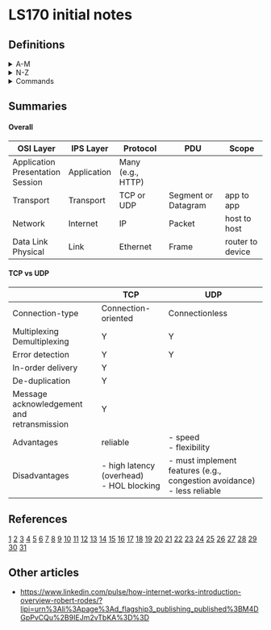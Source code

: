 # LS170 initial notes

## Definitions

<details>
<summary>A-M</summary>

### A-M

- **AJAX** (Asynchronous JavaScript and XML) : a feature that allows browsers to issue requests and process responses *without a full page refresh*; this prevents the very expensive overhead of re-creating an entire webpage on every interaction [22]
  - AJAX requests: [22]
    - are performed asynchronously (the page does NOT refresh)
    - are similar to normal requests (same components, handled by server in same way)
    - have their response typically handled by some client-side JavaScript code

- **Application Layer** : The top-most layer of the OSI and IPS models;  provides communication services to applications themselves;  does not refer to actual applications [15]
  - protocols in this layer are the ones which actual applications most directly interact with; provides a syntax for applications to interact [15]

- **Application server** : typically where application or busines logic resides and where more complicated requests are handled; server-side code lives here when deployed [24] (see also Web Server, Data Store)

- **Bandwidth** : the *amount* of data that can be sent in a particular unit of time (typically a second) [2]; a measure of *capacity* [6]

- **Broadcast address** : the IP address at the END of the range assigned to a single local network (see also Network Address) [5]

- **Browser** (web browser) : Browsers hide much of the underlying HTTP request/response cycle: [20]
  - e.g., if you fill out a web form, it will issue the POST request, get a response with a `Location` header, issue a request to the locationd defined in the `Location` header and then display the (HTML) response from the second request; a browser tool like CURL or Postman may not do all of that [20]

- **Buffer** : memory allocated according to OS configuration and physical resources available to store data awaiting processing [12]
  - used in TCP for flow control [12]

- **Byte** : a unit of digital information containing 8 bits

- **Callback** : a piece of logic you pass on to some function to be executed after a certain event has happened [22]
  - e.g., a `callback` may be triggered when a response is returned

- **Congestion avoidance** : the application of an approach and algorithm to determine the size of the initial transmission window, and how much the window should be reduced depending on network conditions (i.e., network congestion) [12]
  - typically uses data loss and number of retransmissions to determine if the network is congested [12]

- **Connectionless network communication** : a single socket object that is set to `listen()` for incoming messages (from any source) directed to its specific IP address:port [10]

- **Connection-oriented network communication** : instantiating multiple socket objects to create a connection between applications;  analogous to replicating yourself to participate in 5 different concurrent conversations [10]
  - there is still a single socket object listening for incoming messages, but once a message arrives, a new socket object is instantiated to listen specifically for messages corresponding to the four-tuple (a specific source port, source IP, destination port, destination IP) [10]
  - generally, these connections are more reliable:  easier to implement rules for managing communication order of messages, responses, retransmission, etc. [10]

- **Connection state** (for TCP, connection-oriented communication) : possible states which a TCP connection progresses through during its lifetime: [12]
  - LISTEN : this state is important (on server side)
  - SYN-SENT
  - SYN-RECEIVED
  - ESTABLISHED : this state is important
  - FIN-WAIT-1
  - FIN-WAIT-2
  - CLOSE-WAIT
  - CLOSING
  - LAST-ACK
  - TIME-WAIT
  - CLOSED (a fictional state, since if closed, no connection exists)
  - Listen and Established are most important since other states relate to establishing and terminating connections

- **Cookie** (HTTP cookie) : small files of data (containing session information) sent from the server and stored in the client (browser) during a request/response cycle [22]
  - session information is stored in the cookie; actual session data is stored on the server
  - the client-side cookie is compared with server-side data on every request to identify the current session

- **CORS** (Cross-Origin Resource Sharing) : a mechanism that allows interactions that would normally be restricted cross-origin to take place; adds new HTTP headers that lets servers serve resources cross-origin to specified origins [23]

- **CRC** (Cyclic Redundancy Check) : see FCS below [3]

- **Bandwidth bottleneck** : a point at which bandwidth changes from relatively high to relatively low [2]

- **Data store** : has the ability to save persistent data in some format for later retrieval and processing (e.g., relational database, simple files, key/value stores, document stores, etc.);  typically consulted by the Application Server [24] (see also Application Server)

- **DNS** (Domain Name System) : a distributed database which maps domain names (e.g., `www.google.com`) to an IP address (e.g., `197.251.230.45`) [17] [27]
  - DNS databases are stored on a hierarchy of world-wide DNS servers - no one server contains the complete database; if 1 server does not contain a requested domain name, that server routes the request to another DNS server up the hierarchy [17]

- **Encapsulation** : how protocols at different network layers can work together;  implemented through PDUs (i.e., the info at a higher layer is part of the data payload of a lower layer) [6]

- **Frame** : an Ethernet PDU [6] i.e., structured data.  Key components to remember are Source and Destination MAC address and Data Payload. [3] Exact headers used in an Ethernet frame will vary according to different Ethernet standards [9 q6]

- **FCS** (Frame Check Sequence) : the final 4 bytes (32 bits) of an Ethernet frame used for a CRC (cyclic redundancy check).  The receiving device generates it's own FCS from frame data then compares it to the FCS in the sent data. If the 2 don't match, the frame is dropped.  Ethernet does not implement retransmission functionality - this is left to higher level protocols. [3]

- **Flow Control** : a mechanism to prevent the sender from overwhelming the receiver with too much data at once [12]
  - in TCP: data awaiting processing is stored in a buffer
  - the amount of data each side can accept is defined in the WINDOW field of the TCP header; this is a dynamic field (i.e., will change depending on how full the buffer is) [12]

- **Four-tuple** : Four pieces of information defined for connection-oriented network communication:  source port, source IP, destination port, destination IP;  newly instantiated sockets listen for messages where all 4 pieces of info match [10]

- **Four-way handshake** : a process used for terminating TCP connections; uses `FIN` flag of TCP headers [12]

- **GET** (HTTP request) : used to retrieve a resource (most links are GETs); the response can be anything, but if it's HTML and that HTML references other resources, a browser will automatically request those referenced resources, a pure HTTP tool (like `curl`) will not [20]

- **Header** (HTTP request or response header) : colon-separated name-value pairs sent in plain text; HTTP headers allow the client and server to send additional info during the HTTP response/request cycle;  [20]

- **HOL blocking** (Head-of-Line blocking) : a general networking concept where an issue in delivering or processing 1 message in a sequence will 'block' or delay the deilvery of processing of subsequent messages [12]

- **Hop** : journeys between nodes on the network (i.e., interruptions for transmission, processing, queuing) [2]

- **HTML** (Hypertext Markup Language) : the means by whch resources on the web should be uniformly structured; one of the three technologies / concepts upon which the web was based (see also URI, HTTP) [16]
  - e.g., `<a>` with `href` attribute to provide links to other resources

- **HTTP** (Hypertext Transfer Protocol) : a *stateless protocol* for how clients communicate with servers [24]; the set of rules which provide uniformity to the way resources on the web are transferred between applications (a *request response protocol* between a *server* and a *client* [17]) [16]
  - a single HTTP message exchange consists of a request and a response between a client and a server [27]
    - client sends the request, server sends the response
  - serves as a link between applications (a message format) and the transfer of hypertext documents [17]
  - is an inherently *stateless* protocol - makes it hard to build user experiences that are stateful (e.g., know where a request came from, differentiating users, staying "logged in", etc.) [17]
  - is inherently *insecure*, but can be made more secure through use of:
    - https (see also Secure HTTP)
    - enforcing same-origin policy (see also Same-origin policy)
    - preventing session hijacking, and cross-site scripting (see also Session Hijacking, XSS) [XSS](#xss)

- **HTTP request** : can be Get or Post (see also GET and POST) [20]
  - key components: [20]
    - request line : made up of method and peth [26 q1]
        - HTTP method (i.e., GET vs POST) * required [26 q1]
        - path (resource name and any query parameters) * required [26 q1]
    - headers  (`Host` header is required since HTTP 1.1, other headers optional [26 q1])
    - parameters (optional [26 q1])
    - message body (for POST requests) (optional [26 q1])
  - `GET` requests should only retrieve content from server (main webpage content doesn't change) [26 q3]
    - e.g., return search results; display a webpage that displays how many times it's been viewed (main content doesn't change)
  - `POST` requests involve changing values stored on server [26 q3]
    - e.g., submit form info
  - Webservers may not support HTTP 0.9, requests may need to be submitted in certain ways (e.g., `GET / HTTP/1.1` and with `Host: launchschool.com` header included to meet HTTP 1.1 specifications) [30]

- **HTTP response** : the raw data returned by a server to an HTTP request [21]
  - key components of a response: [21]
    - status line : comprised of a code (e.g., 200) (see also Status Code) and short text * required [26 q2]
    - headers (optional [26 q2])
    - message body (contains the raw response data) (optional [26 q2])

- **Hub** : a basic piece of network hardware that replicates a message and forwards it to all of the devices on the network. Devices connected to a hub that receive a message not intended for it (i.e., MAC address is different) will ignore the frame [3]

- **Interframe Gap** : a brief pause in transmission between each Ethernet frame; allows the receiver to prepare to receive the next frame; contributes to Transmission Delay. For 100Mbps Ethernet the gap is 0.96 microseconds. [3]

- **Internet** : A network of networks;  comprised of *network infrastructure* (physical devices: routers, switches, physical network, cables, etc.) and *protocols* (which allow infrastructure to function) [6]

- **Internet Layer** : Also called Network Layer (OSI model).  Generally uses Internet Protocol (IP) at this layer; primary purpose is to facilitate communication between hosts (e.g., computers) on different networks [5]

- **IP** : Internet Protocol [1]; IPv4 and IPv6 are currently in use; primary functions are: routing data between one device and another (i.e., between hosts) [10] across networks via IP addressing, encapsulation of data into packets [5]; the predominant protocol for *inter-network communication* [6]  (see also Packet)

- **IP Address** : logical address (unlike MAC addresses) - can be assigned as required to devices as they join a network;  must be assigned within  a range of addresses available to the LAN they join.[5]
  - IPv4 address: 32-bit length; set of 4 numbers of 8 bits each; decimal numbers between `0` and `255` (e.g., `109.156.106.57`); maximum possible unique addresses is ~4.3 billion [5]
  - IPv6 address: 128-bit length; 8 x 16 bit blocks (e.g., 8 sets of hexadecimal characters); max possible addresses is 340 undecillion [5] The first 4 sets are used to locate a specific network, the last 4 sets to identify a particular interface or device within that network [9 q9]

- **Internet Protocol Suite** : (also called TCP/IP model or DoD model) a framework for organizing the set of communication protocols used in the internet [8]
  - Layers include [corresponding PDU name]: [8]
    - Application
    - Transport [segment (TCP) or datagram (UDP)]
    - Internet [packet] (IP - from network to sub-network)
    - Link [frame] (Ethernet - from router to device)
  - lower levels (Ethernet, IP) are inherently unreliable - although checksum data is provided, if the frame or packet is corrupt, it will just be dropped [11]
  - for reliable data transmission, a system of rules must be implemented to enable it (e.g, TCP) [13]


- **LAN** (Local Area Network) : multiple devices (computers) connected via a network bridging device (like a hub, or more likely a switch).  If connected wirelessly, would be known as WLAN (Wireless LAN) [4]

- **Latency** : a measure of the *time* (or delay [6]) it takes for data to get from 1 point in a network to another [2]
  - consists of:
    - **propogation delay** : the time it takes for a message to travel from sender to receiver; ratio between distance and speed [2]
    - **transmission delay** : the time it takes to push data onto each "link" in it's journey from 1 point to another (e.g., between switches, routers, other network devices) [2]
    - **processing delay** : data needs to be processed at each 'link' - this is the delay to process data between links [2]
    - **queuing delay** : (also buffering) the amount of time data waits in a queue to be processed [2]
    - **last-mile latency** : delays which involve getting a network signal from ISP's network to home or office network; as data is directed down the network hierarchy to the correct sub-network there will be more frequent and shorter 'hops' [2]

- **MAC Address** : a (unique) sequence of 6, two-digit hexadecimal numbers (e.g., `00:40:96:9d:68:0a`) assigned to every device with a NIC; used to direct Ethernet frames between network devices in a (W)LAN;  MAC address is "burned in" when manufactured;  in theory, should all be unique (may not be, but rarely causes problems) [3] [6] MAC addresses have a 'flat' structure [9 q7]

- **Multiplexing** : transmitting multiple signals over a single channel;  opposite:  **demultiplexing** [10]
  - multiplexing is enabled through use of network ports [13]


</details>

<details>
<summary>N-Z</summary>

### N-Z

- **Network** : 1 or more computers connected in such a way that they can communicate or exchange data [4]

- **Network address** : the IP address at the START of the range assigned to a single local network (see also Broadcast Address) [5]

- **Network congestion** : when there is more data being transmitted on a network than there is network capacity to transmit the data [12]
  - If there is congestion, excess data is lost [12]

- **Network edge** : the 'entry point' into a network like a home or corporate LAN [2]

- **NIC** (Network Interface Card) : any network-enabled device [3]

- **Origin** : a combination of *scheme*, *host*, and *port* [23]
  - scheme:  e.g., `http` vs `https`
  - host: `mysite.com` vs `anothersite.com`
  - port: `http://mysite.com` (port 80 by default) vs `http://mysite.com:4000`

- **OSI model** (Open Systems Interconnection model): a conceptual model for general computer network communication [8] (see also Internet Protocol Suite)
  - Layers include: [8]
    - Application
    - Presentation
    - Session
    - Transport
    - Network
    - Data Link
    - Physical

- **Packet** : a PDU within the IP Protocol;  has a header and a data payload;  data payload is generally a TCP segment or UDP datagram [5]

- **Packet sniffing** : Reading HTTP request/responses being sent back and forth between a client and server; finding a session id would alow someone to pose as your client and be automatically logged in without needing your username or pw [23]

- **PDU** : Protocol Data Units [1]
  - an amount or block of data transferred over a network
  - may have diffrent names within different protocols or protocol layers
  - consists of a header, data payload, trailer (or footer)
  - e.g., Ethernet Frames are a PDU that encapsulate data from the Internet/Network layer above [3]

- **Physical network** : the tangible infrastructure that transmits electrical signals, light, radio waves which carry network communications [6]

- **Pipelining** : similar to a Stop-and-Wait protocol, but the sender continuously sends messages in a "window" (maximum number of messages in the pipeline at any 1 time) without waiting for the acknowledgement.  If there is a time-out before an acknowledgement is received, that message will be re-sent, etc as per the Stop-and-Wait protocol [11]
  - specific implementations are "Go-back-N" and "Selective Repeat" [11]

- **Port** (network port): an identifer for a specific process running on a host (will be between 0 - 65,535, some numbers are reserved) [10]
  - 0 - 1023 : assigned to processes that provide commonly used network services
      - HTTP is port 80 (unencrypted) or port 443 (encrypted)
      - FTP is port 20
      - SMTP is port 25
  - 1024 - 49,151 : registered ports; assigned as requested by private entities; may also be *ephemeral* (temporary) ports assigned by the operating system
  - source and destination ports are included in PDU for transport layer (exact structure varies based on specific transport protocol used) [10]

- **POST** (HTTP request) : an HTTP request that allows you to send or submit data to the server; allows sending of much larger and sensitive data to the server (such as passwords, images, videos, etc.) [20]
  - data is sent as part of the HTTP *body*; body is optional (can be blank) [20]

- **Protocol** : (network protocol) a system of rules governing the exchange or transission of data; various protocols have various functions (corresponding to the various 'layers' of the network) [6]
  - there are many different protocols to address different aspects of network communication OR the same aspect, but a specific use case [7]

- **Query string** (HTTP) : used to send data to the server; used *only* in HTTP GET requests [18]
  - components include: [18]
    - `?` : reserved character to mark the start of the query string
    - e.g. `search=ruby` : a parameter name/value pair
    - `&` : reserved character used when adding more parameters to the query string
    - e.g., `results=10` : another parameter name/value pair
  - limits: [18]
    - have a max length (cannot send a lot of data)
    - all name/value pairs are visible in the URL (can't send sensitive info)
    - space and special characters can't be used (need to be URL encoded)

- **Round-trip Time (RTT)** : a latency calculation often used in networking - the length of time for a signal to be sent, added to the length of time for an acknowledgement or response to be received [2]

- **Router** : a network device;  responsible for a network 'segment' (i.e., a range of IP addresses for which the router keeps a record and can forward packets to);  routers also keep a routing table - record of other routers on the network and their network addresses [5]

- **Same-origin policy** : a policy that permits unrestricted interaction between resources originating from the same origin, but restricts certain interactions between resources originating from different origins [23] (see also Origin)
  - typically allowed:  requests for linking, redirects, form submissions, embedding of resources from other origins (e.g., scripts, css stylesheets, images, media, fonts, iframes)
  - typically restricted: cross-origin requests (where resources are being accessed programmatically using APIs such as `XMLHttpRequest` or `fetch`)

- **Scheme name** (in URI context) : a specification for assigning identifiers within that scheme; isn't related specifically to a protocol, but it identifies which protocol should be used to access the resource;  URI scheme names are found on [IANA website](https://www.iana.org/assignments/uri-schemes/uri-schemes.xhtml) [25]
  - generally, scheme names are in lowercase (e.g., `http`) and protocols in uppercase (e.g., `HTTP`) [25]

- **Secure HTTP (HTTPS)** : the use of TLS to encrypt the requests/responses associated with HTTP (i.e., not send them as strings, which are susceptible to *packet sniffing*) [23]

- **Session Hijacking** : when a hacker obtains the session id and can access the web application as if they are an authenticated user; does not require the username/pw [23]
  - countermeasures: [23]
    - reset the session - render the old session id invalid and create a new one
    - setting expiration times on sessions (limit time a hacker has to use the session id)
    - use HTTPS

- **Session Identifier** : a unique token that gets passed whenever a client makes a request to the server to allow the server to identify clients [22]
  - when using session identifiers, for each request, the server must: [22]
    - inspect the request for a session identifier
    - ensure the session is still valid
    - maintain rules on how to handle session expiration and how to store session data
    - retrieve session data based on the session id
    - recreate the application state (e.g., HTML for a web request) from the session data and send it back to the client as a response

- **Socket** : also a *communication end-point*; conceptually, it is an endpoint used for inter-process communication [10]
  - could be a UNIX socket (mechanism for communicating between local process running on the same maching)
  - could also be an internet socket (e.g., TCP/IP socket): a mechanism for inter-process communication between networked processes (usually on different machines)
  - ==the combo of an IP address and port information==; this enables end-to-end communication between specific applications (often on different machines, but could be a `localhost` and a browser on the same machine) (e.g., `216.3.128.12:8080`) [10]
  - sockets are implemented by instantiating *socket objects* (often following the Berkeley sockets API model:  `bind()`, `listen()`, `accept()`, `connect()`, etc. Ruby, Python, Node.js use this) [10]

- **Stateful (simulation)** : HTTP can simulate statefulness through techniques such as: [27]
  - using session ids (see also Session Identifier)
  - using cookies (see also Cookie)
  - using AJAX (see also AJAX)

- **Stateless (protocol)** : a protocol designed such that each request/response pair is completely independent of the previous one [17]
  - use of a stateless protocol implies that servers do not need to store info (like state) between requests; i.e., there is no "clean-up" if a request breaks en route to the server [17]
  - each request should contain all the info necessary for the request to be fulfilled [28 q11]

- **Status Code** (HTTP response) : a 3-digit number a server sends back after receiving a request; signifies the status of the request; typically returned with status text [21]
  - |status code | status text | meaning |
    |------------|-------------|---------|
    |200         | OK          | request handled successfully |
    |302         | Found       | requested resource has changed temporarily <br> usually redirects to another URL defined in `Location` response header|
    |404         | Not Found   | requested resource cannot be found |
    |500         | internal server error | server has encountered a generic error | 
  
- **Stop-and-Wait protocol** : a reliable protocol, but not very efficient - a lot of waiting for acknowledgements [11]
  -  messages are sent with sequence numbers and a timeout; receiver sends an acknowledgement (w/ sequence number) once received; then sender sends next message in sequence (w/ sequence number) [11]
  - if acknowledgement goes missing, sender will re-send a message (w/ sequence number) after time-out [11]
  - if receiver gets a duplicate, it will drop it and re-send the acknowledgement [11]

- **Sub-net** : when a network range (of IP addresses) is split into smaller networks (e.g., the range 109.156.106.0 - 109.156.106.255 is split into 2 smaller segments with 2 routers: 1 responsible for 109.156.106.0 - 109.156.106.127 AND another for 109.156.106.128 - 109.156.106.255) [5]

- **Switch** : a network device that directs Ethernet frames to ONLY the desired MAC address;  a MAC Address Table keeps a record of ports and MAC addresses for connected devices [3]

- **TCP** (Transmission Control Protocol) : provides reliable network communication (data transfer) on top of an unreliable channel [12]
  - ==Reliability is provided through *message acknowledgement* and *retransmission*, and *in-order delivery*== [13]
  - Key focuses are: [12]
    - data integrity (error detection [14 q4])
    - de-duplication [14 q4]
    - in-order delivery
    - retransmission of lost data
  - also provides data encapsulation and multiplexing (through TCP segments) [12]
  - PDUs are called "Segments" [8] [12]
  - ==TCP is a connection-oriented protocol==, it requires a connection between application processes established through a ==Three-way Handshake== (see also Three-way Handshake) [12]
  - Key aspect to know is that when establishing a connection, a sender MUST wait a full RTT (SYN sent and SYN ACK received) before sending data: this is "a lot of overhead" to establish connections; thus important to provide efficiency and reliability for retransmission of data once a connection is established through ==Flow Control and Congestion Avoidance== (see also Flow Control and Congestion Avoidance) [12]
  - there are variations of TCP which use different algorithms or approaches for determining the size of the initial transmission window and how to vary this based on network conditions
  - Disadvantages of TCP: 
    - ==HOL blocking can occur since in-order delivery of Segments is required==;  can lead to increased queuing delays; increases latency [12]
    - ==latency overhead of establishing a connection== [13]

- **Three-way Handshake** : a process used for establishing TCP connections [12]
  - 1. Sender ==sends SYN== (sync) Segment
  - 2. Receiver receives SYN, ==responds with SYN ACK== (acknowledge) Segment
  - 3. Sender receives SYN ACK, responds with ==ACK==
  - 4. Receiver receives ACK;  establishes connection
  - see also Connection State [12]

- **TTL** (Time to Live) : a value within the Packet header that defines the maximum number of network 'hops' a packet can take before being dropped; at each hop, the network router will decrement TTL by 1 [5]

- **UDP** (User Datagram Protocol) : a ==simple connectionless protocol== at the Transport layer that uses one-way data flow; its simplicity allows it to be ==fast and flexible== [12] [13]
  - Header includes only: source port, destination port, length (of data in bits), checksum (required for IPv6, but optional for IPv4;  i.e., does provide error-checking [14 q5] )
  - also provides multiplexing (through use of ports)
  - PDU is "Datagram" [12]
  - provides no guarantee of message delivery (==no reliability==), message delivery order (==no in-order delivery==), ==no congestion-avoidance or flow-control==, no connection state tracking (since it is a connectionless protocol) [12] [13]
  - Applications using UDP can start sending data without waiting for connections to be established; actual transmission is also faster (datagrams are not re-sent); latency is less of an issue; no HOL blocking
  - specific services (like in-order delivery [sequencing] or data retransmission) are left up to the developer to decide if they want to implement
  - best used for voice or video calling, online gaming; streaming - occasional dropped data will lead to glitches, but are worth the speed of the protocol, especially over long distances (high latency)
  - best practice for UDP use involves implementing congestion avoidance to prevent the network from being overwhelmed

- **URI** (Uniform Resource Identifier) : an identifier for a particular resource within an information space [27];
  - a general concept - identifiers [19];
  - a string of characters which identifies a particular resource; URIs mark specific points in the information space of the web [16]

- **URL** (Uniform Resource Locator) : distinct from URI [16]; a type of URI [19]; (see also URI); the most frequently used part of a URI that specifies where resources are located [18]
  - Comprised of components: [18]
    - scheme (e.g., `http`)
    - host (e.g., `www.example.com`)
    - port (e.g., `:88`) : optional - only required if not using the default port (default for normal HTTP requests is port `80`)
    - path (e.g., `/home`) optional - shows what local resource is being requested (could point to a specific file)
    - query string (e.g., `?item=book`) optional - made up of *query parameters* to send data to the server

- **URL encoding** : a technique where certain characters in an URL are replaced with an ASCII code [27]
  - in URLs can only use standard 128-character ASCII set (single-byte UTF-8 codes) [18]
    - if not part of the standard set, might be misinterpreted (e.g., `%`, ` `, `'`, `"`, `#`, `<`, `>`, `[`, `]`, `~`, etc.), or reserved (e.g., `&`, `/`, `?`, `:`, `@`) then it must be encoded
  
- **Web server** : typically a server that responds to requests for static assets: files, images, css, javascript, etc. - requests that don't require any data processing [24] (see also Application Server)

- **WLAN** (Wireless LAN) : where devices are connected wirelessly to a central device (wireess hub or switch) [4]

- **World wide web** (the "web") : a **service** that can be accessed via the internet;  an information system comprised of resources navigable using an URL [16]

##### **XSS** (Cross-site Scripting)

- adding raw HTML and Javascript through available forms to 'inject' script onto a website which then gets interpreted and executed by the browser [23]
  - e.g. attacker could use JavaScript to get session ids of all future visitors to the site; malicious code would bypass the same-origin policy since it lives on the site
  - simple example: could add `\<script>alert('an example of...')\</script>` to a comment section to have an alert pop-up
  - countermeasures: [23]
    - 'sanitize' user input - eliminate `<script>` tags or disallow HTML / JS altogether
    - escape all user input when displaying it - so it does not get interpreted as code by the browser
      - e.g., replace `<p>` and `</p>` with `&lt;p&gt;` and `&lt;/p&gt;`


</details>


<details>
<summary>Commands</summary>

## Commands / Tools

- `traceroute google.com`  (`tracert` for Windows): displays the route and latency of a path across a network (e.g., my computer to Google server) [2]

- `netstat -ntup` : displays all of the active network connections (including local address and foreign address as sockets [IP address:port]) for active applications

- `curl www.google.com` : a command line tool used to issue HTTP requests

- `telnet google.com 80` : a command line tool used to issue HTTP requests [29]
  - need to follow-up with `GET /`

- `nc -vc launchschool.com 80` : `netcat` - another command line tool (similar to telnet) [30]

- scripting in bash (executing scripts, conditionals, loops, functions) [31]

</details>

## Summaries

#### Overall

| OSI Layer | IPS Layer   | Protocol   | PDU                 | Scope             |
|-----------|-------------|------------|---------------------|-------------------|
| Application <br> Presentation <br> Session | Application | Many (e.g., HTTP) | |
| Transport | Transport   | TCP or UDP | Segment or Datagram | app to app        |
| Network | Internet    | IP         | Packet              | host to host      |
| Data Link <br> Physical | Link | Ethernet | Frame | router to device |

#### TCP vs UDP

|                | TCP | UDP |
|----------------|-----|-----|
|Connection-type |Connection-oriented|Connectionless|
|Multiplexing <br> Demultiplexing   |  Y  |  Y  |
|Error detection |  Y  |  Y  |
|In-order delivery|  Y  |   |
|De-duplication|  Y  |   |
|Message acknowledgement and <br>retransmission|  Y  |   |
|Advantages | reliable | - speed <br> - flexibility |
|Disadvantages | - high latency (overhead) <br> - HOL blocking| - must implement features (e.g., congestion avoidance) <br> - less reliable |

## References
[1](https://launchschool.com/lessons/4af196b9/assignments/21ef33af)
[2](https://launchschool.com/lessons/4af196b9/assignments/097d7577)
[3](https://launchschool.com/lessons/4af196b9/assignments/81df3782)
[4](https://launchschool.com/lessons/4af196b9/assignments/268243e5)
[5](https://launchschool.com/lessons/4af196b9/assignments/b222ecfb)
[6](https://launchschool.com/lessons/4af196b9/assignments/6b7df8fb)
[7](https://launchschool.com/lessons/4af196b9/assignments/a53e65ce)
[8](https://launchschool.com/lessons/4af196b9/assignments/21ef33af)
[9](https://launchschool.com/quizzes/18c3a173)
[10](https://launchschool.com/lessons/2a6c7439/assignments/41113e98)
[11](https://launchschool.com/lessons/2a6c7439/assignments/89636ed4)
[12](https://launchschool.com/lessons/2a6c7439/assignments/d09ddd52)
[13](https://launchschool.com/lessons/2a6c7439/assignments/4ab0993c)
[14](https://launchschool.com/quizzes/6b67f575)
[15](https://launchschool.com/lessons/cc97deb5/assignments/c604eb60)
[16](https://launchschool.com/lessons/cc97deb5/assignments/e3d85587)
[17](https://launchschool.com/books/http/read/background)
[18](https://launchschool.com/books/http/read/what_is_a_url)
[19](https://danielmiessler.com/study/difference-between-uri-url/)
[20](https://launchschool.com/books/http/read/making_requests)
[21](https://launchschool.com/books/http/read/processing_responses)
[22](https://launchschool.com/books/http/read/statefulness)
[23](https://launchschool.com/books/http/read/security)
[24](https://launchschool.com/lessons/cc97deb5/assignments/586769d9)
[25](https://launchschool.com/lessons/cc97deb5/assignments/a28ccb6f)
[26](https://launchschool.com/lessons/cc97deb5/assignments/83ae67aa)
[27](https://launchschool.com/lessons/cc97deb5/assignments/9f4e349a)
[28](https://launchschool.com/quizzes/5e0dcf86)
[29](https://launchschool.com/lessons/0e67d1ce/assignments/20d4226d)
[30](https://launchschool.com/lessons/0e67d1ce/assignments/ea90d10b)
[31](https://launchschool.com/lessons/0e67d1ce/assignments/a0f37a79)


## Other articles
- https://www.linkedin.com/pulse/how-internet-works-introduction-overview-robert-rodes/?lipi=urn%3Ali%3Apage%3Ad_flagship3_publishing_published%3BM4DGpPvCQu%2B9IEJm2vTbKA%3D%3D